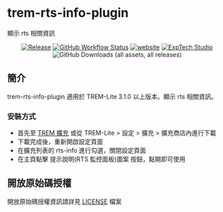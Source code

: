 # trem-rts-info-plugin
 
顯示 rts 相關資訊

<div align="center">
<a href="https://github.com/ExpTechTW/trem-rts-info-plugin/releases/latest"><img alt="Release" src="https://img.shields.io/github/v/release/ExpTechTW/trem-rts-info-plugin"></a>
<a href="https://github.com/ExpTechTW/TREM-Lite/actions/workflows/github_actions.yml"><img alt="GitHub Workflow Status" src="https://github.com/ExpTechTW/TREM-Lite/actions/workflows/github_actions.yml/badge.svg"></a>
<a href="https://exptech.dev/trem"><img alt="website" src="https://img.shields.io/badge/website-exptech.dev-purple.svg"></a>
<a href="https://discord.gg/5dbHqV8ees"><img alt="ExpTech Studio"  src="https://img.shields.io/discord/926545182407688273?color=%235865F2&logo=discord&logoColor=white"></a>
<img alt="GitHub Downloads (all assets, all releases)" src="https://img.shields.io/github/downloads/ExpTechTW/trem-rts-info-plugin/total">
</div>

## 簡介

trem-rts-info-plugin 適用於 TREM-Lite 3.1.0 以上版本。顯示 rts 相關資訊。

### 安裝方式

- 首先至 [TREM 擴充](https://exptechtw.github.io/trem-plugins/) 或從 TREM-Lite > 設定 > 擴充 > 擴充商店內進行下載
- 下載完成後，重新開啟設定頁面
- 在擴充列表的 rts-info 進行勾選，關閉設定頁面
- 在主頁點擊 提示說明(RTS 監控面板)圖案 按鈕，點開即可使用

## 開放原始碼授權

開放原始碼授權資訊請詳見 [LICENSE](LICENSE) 檔案
